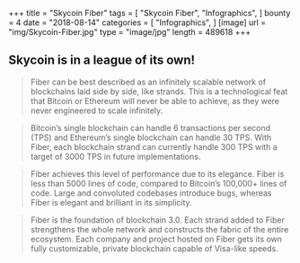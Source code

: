 +++
title = "Skycoin Fiber"
tags = [
    "Skycoin Fiber",
    "Infographics",
]
bounty = 4
date = "2018-08-14"
categories = [
    "Infographics",
]
[image]
    url = "img/Skycoin-Fiber.jpg"
    type = "image/jpg"
    length = 489618
+++

## Skycoin is in a league of its own!

> Fiber can be best described as an infinitely scalable network of blockchains laid side by side, like strands. This is a technological feat that Bitcoin or Ethereum will never be able to achieve, as they were never engineered to scale infinitely.

> Bitcoin’s single blockchain can handle 6 transactions per second (TPS) and Ethereum’s single blockchain can handle 30 TPS. With Fiber, each blockchain strand can currently handle 300 TPS with a target of 3000 TPS in future implementations.

> Fiber achieves this level of performance due to its elegance. Fiber is less than 5000 lines of code, compared to Bitcoin’s 100,000+ lines of code. Large and convoluted codebases introduce bugs, whereas Fiber is elegant and brilliant in its simplicity.

> Fiber is the foundation of blockchain 3.0. Each strand added to Fiber strengthens the whole network and constructs the fabric of the entire ecosystem. Each company and project hosted on Fiber gets its own fully customizable, private blockchain capable of Visa-like speeds.
